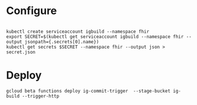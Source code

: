 # Configure

```

kubectl create serviceaccount igbuild --namespace fhir
export SECRET=$(kubectl get serviceaccount igbuild --namespace fhir --output jsonpath={.secrets[0].name})
kubectl get secrets $SECRET --namespace fhir --output json > secret.json
```

#  Deploy

    gcloud beta functions deploy ig-commit-trigger  --stage-bucket ig-build --trigger-http
